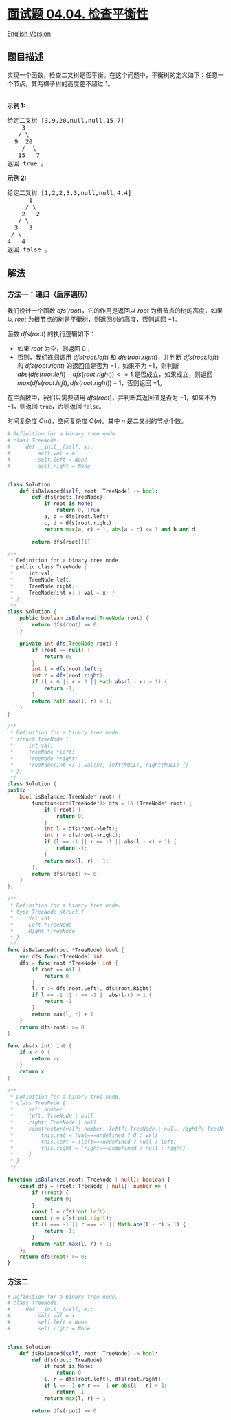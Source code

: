 # [面试题 04.04. 检查平衡性](https://leetcode.cn/problems/check-balance-lcci)

[English Version](/lcci/04.04.Check%20Balance/README_EN.md)

## 题目描述

<!-- 这里写题目描述 -->
<p>实现一个函数，检查二叉树是否平衡。在这个问题中，平衡树的定义如下：任意一个节点，其两棵子树的高度差不超过 1。</p><br><strong>示例 1:</strong><pre>给定二叉树 [3,9,20,null,null,15,7]<br>    3<br>   / &#92<br>  9  20<br>    /  &#92<br>   15   7<br>返回 true 。</pre><strong>示例 2:</strong><br><pre>给定二叉树 [1,2,2,3,3,null,null,4,4]<br>      1<br>     / &#92<br>    2   2<br>   / &#92<br>  3   3<br> / &#92<br>4   4<br>返回 false 。</pre>

## 解法

### 方法一：递归（后序遍历）

我们设计一个函数 $dfs(root)$，它的作用是返回以 $root$ 为根节点的树的高度，如果以 $root$ 为根节点的树是平衡树，则返回树的高度，否则返回 $-1$。

函数 $dfs(root)$ 的执行逻辑如下：

-   如果 $root$ 为空，则返回 $0$；
-   否则，我们递归调用 $dfs(root.left)$ 和 $dfs(root.right)$，并判断 $dfs(root.left)$ 和 $dfs(root.right)$ 的返回值是否为 $-1$，如果不为 $-1$，则判断 $abs(dfs(root.left) - dfs(root.right)) <= 1$ 是否成立，如果成立，则返回 $max(dfs(root.left), dfs(root.right)) + 1$，否则返回 $-1$。

在主函数中，我们只需要调用 $dfs(root)$，并判断其返回值是否为 $-1$，如果不为 $-1$，则返回 `true`，否则返回 `false`。

时间复杂度 $O(n)$，空间复杂度 $O(n)$。其中 $n$ 是二叉树的节点个数。

<!-- tabs:start -->

```python
# Definition for a binary tree node.
# class TreeNode:
#     def __init__(self, x):
#         self.val = x
#         self.left = None
#         self.right = None


class Solution:
    def isBalanced(self, root: TreeNode) -> bool:
        def dfs(root: TreeNode):
            if root is None:
                return 0, True
            a, b = dfs(root.left)
            c, d = dfs(root.right)
            return max(a, c) + 1, abs(a - c) <= 1 and b and d

        return dfs(root)[1]
```

```java
/**
 * Definition for a binary tree node.
 * public class TreeNode {
 *     int val;
 *     TreeNode left;
 *     TreeNode right;
 *     TreeNode(int x) { val = x; }
 * }
 */
class Solution {
    public boolean isBalanced(TreeNode root) {
        return dfs(root) >= 0;
    }

    private int dfs(TreeNode root) {
        if (root == null) {
            return 0;
        }
        int l = dfs(root.left);
        int r = dfs(root.right);
        if (l < 0 || r < 0 || Math.abs(l - r) > 1) {
            return -1;
        }
        return Math.max(l, r) + 1;
    }
}
```

```cpp
/**
 * Definition for a binary tree node.
 * struct TreeNode {
 *     int val;
 *     TreeNode *left;
 *     TreeNode *right;
 *     TreeNode(int x) : val(x), left(NULL), right(NULL) {}
 * };
 */
class Solution {
public:
    bool isBalanced(TreeNode* root) {
        function<int(TreeNode*)> dfs = [&](TreeNode* root) {
            if (!root) {
                return 0;
            }
            int l = dfs(root->left);
            int r = dfs(root->right);
            if (l == -1 || r == -1 || abs(l - r) > 1) {
                return -1;
            }
            return max(l, r) + 1;
        };
        return dfs(root) >= 0;
    }
};
```

```go
/**
 * Definition for a binary tree node.
 * type TreeNode struct {
 *     Val int
 *     Left *TreeNode
 *     Right *TreeNode
 * }
 */
func isBalanced(root *TreeNode) bool {
	var dfs func(*TreeNode) int
	dfs = func(root *TreeNode) int {
		if root == nil {
			return 0
		}
		l, r := dfs(root.Left), dfs(root.Right)
		if l == -1 || r == -1 || abs(l-r) > 1 {
			return -1
		}
		return max(l, r) + 1
	}
	return dfs(root) >= 0
}

func abs(x int) int {
	if x < 0 {
		return -x
	}
	return x
}
```

```ts
/**
 * Definition for a binary tree node.
 * class TreeNode {
 *     val: number
 *     left: TreeNode | null
 *     right: TreeNode | null
 *     constructor(val?: number, left?: TreeNode | null, right?: TreeNode | null) {
 *         this.val = (val===undefined ? 0 : val)
 *         this.left = (left===undefined ? null : left)
 *         this.right = (right===undefined ? null : right)
 *     }
 * }
 */

function isBalanced(root: TreeNode | null): boolean {
    const dfs = (root: TreeNode | null): number => {
        if (!root) {
            return 0;
        }
        const l = dfs(root.left);
        const r = dfs(root.right);
        if (l === -1 || r === -1 || Math.abs(l - r) > 1) {
            return -1;
        }
        return Math.max(l, r) + 1;
    };
    return dfs(root) >= 0;
}
```

<!-- tabs:end -->

### 方法二

<!-- tabs:start -->

```python
# Definition for a binary tree node.
# class TreeNode:
#     def __init__(self, x):
#         self.val = x
#         self.left = None
#         self.right = None


class Solution:
    def isBalanced(self, root: TreeNode) -> bool:
        def dfs(root: TreeNode):
            if root is None:
                return 0
            l, r = dfs(root.left), dfs(root.right)
            if l == -1 or r == -1 or abs(l - r) > 1:
                return -1
            return max(l, r) + 1

        return dfs(root) >= 0
```

<!-- tabs:end -->

<!-- end -->

